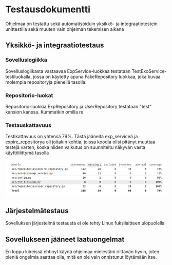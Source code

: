 
# Testausdokumentti

Ohjelmaa on testattu sekä automatisoiduin yksikkö- ja integraatiotestein unittestilla sekä muuten vain ohjelman tekemisen aikana

## Yksikkö- ja integraatiotestaus

### Sovelluslogiikka

Sovelluslogiikasta vastaavaa ExpService-luokkaa testataan TestExoService-testiluokalla, jossa on käytetty apuna FakeRepository luokkaa, joka kuvaa molempia repositoryja pienellä tasolla.

### Repositorio-luokat

Repositorio-luokkia ExpRepository ja UserRepository testataan "test" kansion kanssa. Kummatkin omilla re

### Testauskattavuus

Testikattavuus on yhtensä 79%. Tästä jääneitä exp_serviceä ja expire_repositorya oli joitakin kohtia, joissa koodia olisi pitänyt muuttaa testejä varten, koska niiden vaikutus on suunniteltu näkyvän vasta käyttöliittymä tasolla

![](./kuvat/Testi.png)

## Järjestelmätestaus

Sovelluksen järjestelmä testausta ei ole tehty Linux fuksilaitteen ulopuolella

## Sovellukseen jääneet laatuongelmat

En loppu kiireissä ehtinyt käydä ohjelmaa mielestäni riittävän hyvin, joten pieniä ongelmia saattaa olla, mitä en ole vain onnistunut löytämään itse.
